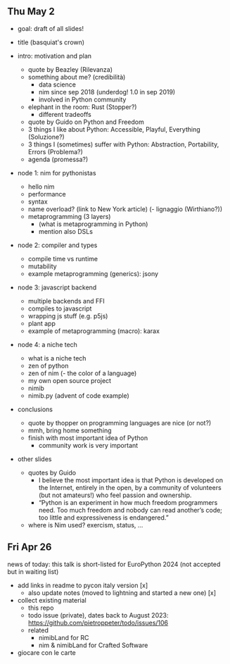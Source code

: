 ## Thu May 2

- goal: draft of all slides!

- title (basquiat's crown)
- intro: motivation and plan
  - quote by Beazley (Rilevanza)
  - something about me? (credibilità)
    - data science
    - nim since sep 2018 (underdog! 1.0 in sep 2019)
    - involved in Python community
  - elephant in the room: Rust (Stopper?)
    - different tradeoffs
  - quote by Guido on Python and Freedom
  - 3 things I like about Python: Accessible, Playful, Everything (Soluzione?)
  - 3 things I (sometimes) suffer with Python: Abstraction, Portability, Errors (Problema?)
  - agenda (promessa?)
- node 1: nim for pythonistas
  - hello nim
  - performance
  - syntax
  - name overload? (link to New York article)
  (- lignaggio (Wirthiano?))
  - metaprogramming (3 layers)
    - (what is metaprogramming in Python)
    - mention also DSLs
- node 2: compiler and types
  - compile time vs runtime
  - mutability
  - example metaprogramming (generics): jsony
- node 3: javascript backend
  - multiple backends and FFI
  - compiles to javascript
  - wrapping js stuff (e.g. p5js)
  - plant app
  - example of metaprogramming (macro): karax
- node 4: a niche tech
  - what is a niche tech
  - zen of python
  - zen of nim
  (- the color of a language)
  - my own open source project
  - nimib
  - nimib.py (advent of code example)
- conclusions
  - quote by thopper on programming languages are nice (or not?)
  - mmh, bring home something
  - finish with most important idea of Python
    - community work is very important


- other slides
  - quotes by Guido
    - I believe the most important idea is that Python is developed on the Internet, entirely in the open, by a community of volunteers (but not amateurs!) who feel passion and ownership.
    - “Python is an experiment in how much freedom programmers need. Too much freedom and nobody can read another’s code; too little and expressiveness is endangered.”
  - where is Nim used? exercism, status, ...

## Fri Apr 26

news of today: this talk is short-listed for EuroPython 2024 (not accepted but in waiting list)

- add links in readme to pycon italy version [x]
  - also update notes (moved to lightning and started a new one) [x]
- collect existing material
  - this repo
  - todo issue (private), dates back to August 2023: https://github.com/pietroppeter/todo/issues/106
  - related
    - nimibLand for RC
    - nim & nimibLand for Crafted Software
- giocare con le carte
